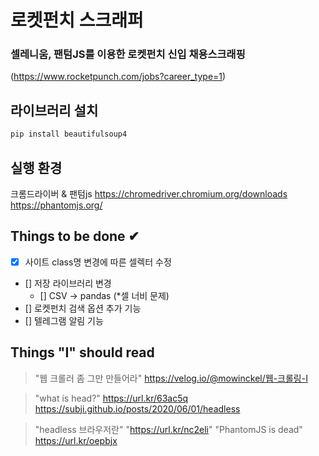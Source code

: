 # 로켓펀치 스크래퍼

### 셀레니움, 팬텀JS를 이용한 로켓펀치 신입 채용스크래핑

(https://www.rocketpunch.com/jobs?career_type=1)

## 라이브러리 설치

```sh
pip install beautifulsoup4
```

## 실행 환경

크롬드라이버 & 팬텀js
https://chromedriver.chromium.org/downloads
https://phantomjs.org/

## Things to be done ✔

- [x] 사이트 class명 변경에 따른 셀렉터 수정
- [] 저장 라이브러리 변경
  - [] CSV -> pandas (\*셀 너비 문제)
- [] 로켓펀치 검색 옵션 추가 기능
- [] 텔레그램 알림 기능

## Things "I" should read

> "웹 크롤러 좀 그만 만들어라" https://velog.io/@mowinckel/웹-크롤링-I

> "what is head?" https://url.kr/63ac5q  
> https://subji.github.io/posts/2020/06/01/headless

> "headless 브라우저란" "https://url.kr/nc2eli"
> "PhantomJS is dead" https://url.kr/oepbjx
